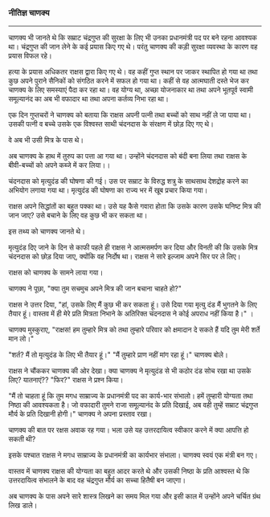 ### नीतिज्ञ चाणक्य

---

चाणक्य भी जानते थे कि सम्राट चंद्रगुप्त की सुरक्षा के लिए भी उनका प्रधानमंत्री पद पर बने रहना आवश्यक था। चंद्रगुप्त की जान लेने के कई प्रयास किए गए थे। परंतु चाणक्य की कड़ी सुरक्षा व्यवस्था के कारण वह प्रयास विफल रहे।

हत्या के प्रयास अधिकतर राक्षस द्वारा किए गए थे। वह कहीं गुप्त स्थान पर जाकर स्थापित हो गया था तथा कुछ अपने पुराने सैनिकों को संगठित करने में सफल हो गया था। कहीं से वह आत्मघाती दस्ते भेज कर चाणक्य के लिए समस्याएं पैदा कर रहा था। वह योग्य था, अच्छा योजनाकार था तथा अपने भूतपूर्व स्वामी समूल्यानंद का अब भी वफादार था तथा अपना कर्तव्य निभा रहा था।

एक दिन गुप्तचरों ने चाणक्य को बताया कि राक्षस अपनी पत्नी तथा बच्चों को साथ नहीं ले जा पाया था। उसकी पत्नी व बच्चे उसके एक विश्वस्त साथी चंदनदास के संरक्षण में छोड़ दिए गए थे।

वे अब भी उसी मित्र के पास थे।

अब चाणक्य के हाथ में तुरुप का पत्ता आ गया था। उन्होंने चंदनदास को बंदी बना लिया तथा राक्षस के बीवी-बच्चों को अपने कब्जे में कर लिया।।

चंदनदास को मृत्युदंड की घोषणा की गई। उस पर सम्राट के विरुद्ध शत्रु के साथसाथ देशद्रोह करने का अभियोग लगाया गया था। मृत्युदंड की घोषणा का राज्य भर में खूब प्रचार किया गया।

राक्षस अपने सिद्धांतों का बहुत पक्का था। उसे यह कैसे गवारा होता कि उसके कारण उसके घनिष्ट मित्र की जान जाए? उसे बचाने के लिए वह कुछ भी कर सकता था।

इस तथ्य को चाणक्य जानते थे।

मृत्युदंड दिए जाने के दिन से काफी पहले ही राक्षस ने आत्मसमर्पण कर दिया और विनती की कि उसके मित्र चंदनदास को छोड़ दिया जाए, क्योंकि वह निर्दोष था। राक्षस ने सारे इल्जाम अपने सिर पर ले लिए।

राक्षस को चाणक्य के सामने लाया गया।

चाणक्य ने पूछा, "क्या तुम सचमुच अपने मित्र की जान बचाना चाहते हो?"

राक्षस ने उत्तर दिया, "हां, उसके लिए मैं कुछ भी कर सकता हूं। उसे दिया गया मृत्यु दंड मैं भुगतने के लिए तैयार हूं। वास्तव में ही मेरे प्रति मित्रता निभाने के अतिरिक्त चंदनदास ने कोई अपराध नहीं किया है।" ।

चाणक्य मुस्कुराए, "राक्षस! हम तुम्हारे मित्र को तथा तुम्हारे परिवार को क्षमादान दे सकते हैं यदि तुम मेरी शर्ते मान लो।"

"शर्त? मैं तो मृत्युदंड के लिए भी तैयार हूं।" "मैं तुम्हारे प्राण नहीं मांग रहा हूं।" चाणक्य बोले।

राक्षस ने चौंककर चाणक्य की ओर देखा। क्या चाणक्य ने मृत्युदंड से भी कठोर दंड सोच रखा था उसके लिए? यातनाएं?? "फिर?" राक्षस ने प्रश्न किया।

"मैं तो चाहता हूं कि तुम मगध साम्राज्य के प्रधानमंत्री पद का कार्य-भार संभालो। हमें तुम्हारी योग्यता तथा निष्ठा की आवश्यकता है। जो वफादारी तुमने राजा समूल्यानंद के प्रति दिखाई, अब वही तुम्हें सम्राट चंद्रगुप्त मौर्य के प्रति दिखानी होगी।" चाणक्य ने अपना प्रस्ताव रखा।

चाणक्य की बात पर रक्षस अवाक रह गया। भला उसे यह उत्तरदायित्व स्वीकार करने में क्या आपत्ति हो सकती थी?

इसके पश्चात राक्षस ने मगध साम्राज्य के प्रधानमंत्री का कार्यभार संभाला। चाणक्य स्वयं एक मंत्री बन गए।

वास्तव में चाणक्य राक्षस की योग्यता का बहुत आदर करते थे और उसकी निष्ठा के प्रति आश्वस्त थे कि उत्तरदायित्व संभालने के बाद वह चंद्रगुप्त मौर्य का सच्चा हितैषी बन जाएगा।

अब चाणक्य के पास अपने सारे शास्त्र लिखने का समय मिल गया और इसी काल में उन्होंने अपने चर्चित ग्रंथ लिख डाले।